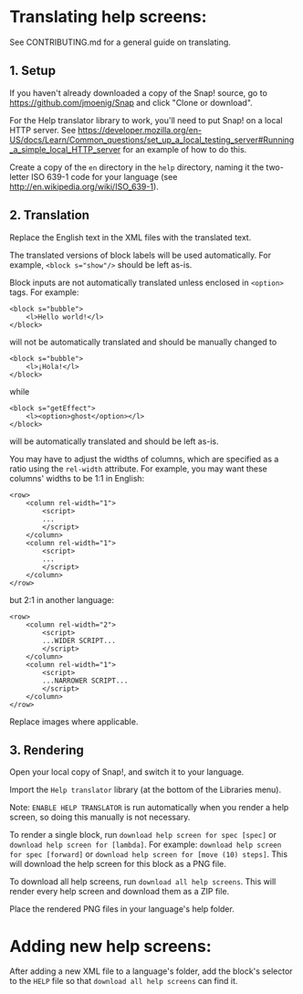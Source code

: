 # Translating help screens:

See CONTRIBUTING.md for a general guide on translating.

## 1. Setup

If you haven't already downloaded a copy of the Snap! source, go to
<https://github.com/jmoenig/Snap> and click "Clone or download".

For the Help translator library to work, you'll need to put Snap! on a local HTTP
server. See <https://developer.mozilla.org/en-US/docs/Learn/Common_questions/set_up_a_local_testing_server#Running_a_simple_local_HTTP_server>
for an example of how to do this.

Create a copy of the `en` directory in the `help` directory, naming it the
two-letter ISO 639-1 code for your language (see
<http://en.wikipedia.org/wiki/ISO_639-1>).

## 2. Translation

Replace the English text in the XML files with the translated text.

The translated versions of block labels will be used automatically. For example,
`<block s="show"/>` should be left as-is.

Block inputs are not automatically translated unless enclosed in `<option>` tags.
For example:
```
<block s="bubble">
    <l>Hello world!</l>
</block>
```
will not be automatically translated and should be manually changed to
```
<block s="bubble">
    <l>¡Hola!</l>
</block>
```
while
```
<block s="getEffect">
    <l><option>ghost</option></l>
</block>
```
will be automatically translated and should be left as-is.

You may have to adjust the widths of columns, which are specified as a ratio using
the `rel-width` attribute. For example, you may want these columns' widths to be
1:1 in English:
```
<row>
    <column rel-width="1">
        <script>
        ...
        </script>
    </column>
    <column rel-width="1">
        <script>
        ...
        </script>
    </column>
</row>
```
but 2:1 in another language:
```
<row>
    <column rel-width="2">
        <script>
        ...WIDER SCRIPT...
        </script>
    </column>
    <column rel-width="1">
        <script>
        ...NARROWER SCRIPT...
        </script>
    </column>
</row>
```

Replace images where applicable.

## 3. Rendering

Open your local copy of Snap!, and switch it to your language.

Import the `Help translator` library (at the bottom of the Libraries menu).

Note: `ENABLE HELP TRANSLATOR` is run automatically when you render a help screen,
so doing this manually is not necessary.

To render a single block, run `download help screen for spec [spec]` or
`download help screen for [lambda]`. For example: `download help screen for spec [forward]`
or `download help screen for [move (10) steps]`. This will download the help screen
for this block as a PNG file.

To download all help screens, run `download all help screens`. This will render
every help screen and download them as a ZIP file.

Place the rendered PNG files in your language's help folder.

# Adding new help screens:

After adding a new XML file to a language's folder, add the block's selector to the
`HELP` file so that `download all help screens` can find it.
